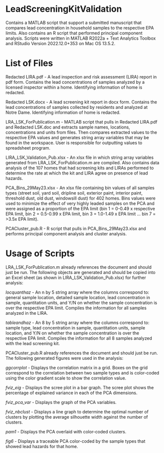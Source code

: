 # LeadScreeningKitValidation
Contains a MATLAB script that support a submitted manuscript that compares lead concentration in household samples to the respective EPA limits. Also contains an R script that performed principal component analysis. Scripts were written in MATLAB R2022a + Text Analytics Toolbox and RStudio Version 2022.12.0+353 on Mac OS 13.5.2.

# List of Files
Redacted LIRA.pdf - A lead inspection and risk assessment (LIRA) report in pdf form. Contains the lead concentrations of samples analyzed by a licensed inspector within a home. Identifying information of home is redacted.

Redacted LSK.docx - A lead screening kit report in docx form. Contains the lead concentrations of samples collected by residents and analyzed at Notre Dame. Identifying information of home is redacted.

LRA_LSK_ForPublication.m - MATLAB script that pulls in Redacted LIRA.pdf and Redacted LSK.doc and extracts sample names, locations, concentrations and units from files. Then compares extracted values to the respective EPA values and generates string array variables that may be found in the workspace. User is responsible for outputting values to spreadsheet program.

LIRA_LSK_Validation_Pub.xlsx - An xlsx file in which string array variables generated from LRA_LSK_ForPublication.m are compiled. Also contains data analysis of the 107 homes that had screening kits and LIRAs performed to determine the rate at which the kit and LIRA agree on presence of lead hazards.

PCA_Bins_29May23.xlsx - An xlsx file containing bin values of all samples types (street soil, yard soil, dripline soil, exterior paint, interior paint, threshold dust, old dust, windowsill dust) for 402 homes. Bins values were used to minimize the effect of very highly leaded samples on the PCA and were assigned as a proportion of the EPA limit (bin 1 = 0-0.49 x respective EPA limit, bin 2 = 0.5-0.99 x EPA limit, bin 3 = 1.0-1.49 x EPA limit ... bin 7 = >3.5x EPA limit). 

PCACluster_pub.R - R script that pulls in PCA_Bins_29May23.xlsx and performs principal component analysis and cluster analysis. 

# Usage of Scripts
LRA_LSK_ForPublication.m already references the document and should just be run. The following objects are generated and should be copied into an Excel sheet (as shown in LIRA_LSK_Validation_Pub.xlsx) for further analysis:

_locquanthaz_ - An n by 5 string array where the columns correspond to: general sample location, detailed sample location, lead concentration in sample, quantitation units, and Y/N on whether the sample concentration is over the respective EPA limit. Compiles the information for all samples analyzed in the LIRA.

_tableandhaz_ - An 8 by 5 string array where the columns correspond to: sample type, lead concentration in sample, quantitation units, sample location, and Y/N on whether the sample concentration is over the respective EPA limit. Compiles the information for all 8 samples analyzed with the lead screening kit.


PCACluster_pub.R already references the document and should just be run. The following generated figures were used in the analysis:

_ggcorrplot_ - Displays the correlation matrix in a grid. Boxes on the grid correspond to the correlation between two sample types and is color-coded using the color gradient scale to show the correlation value.

_fviz_eig_ - Displays the scree plot in a bar graph. The scree plot shows the percentage of explained variance in each of the PCA dimensions.

_fviz_pca_var_ - Displays the graph of the PCA variables.

_fviz_nbclust_ - Displays a line graph to determine the optimal number of clusters by plotting the average silhouette width against the number of clusters. 

_pam1_ - Displays the PCA overlaid with color-coded clusters.

_fig6_ - Displays a traceable PCA color-coded by the sample types that showed lead hazards for that home.








